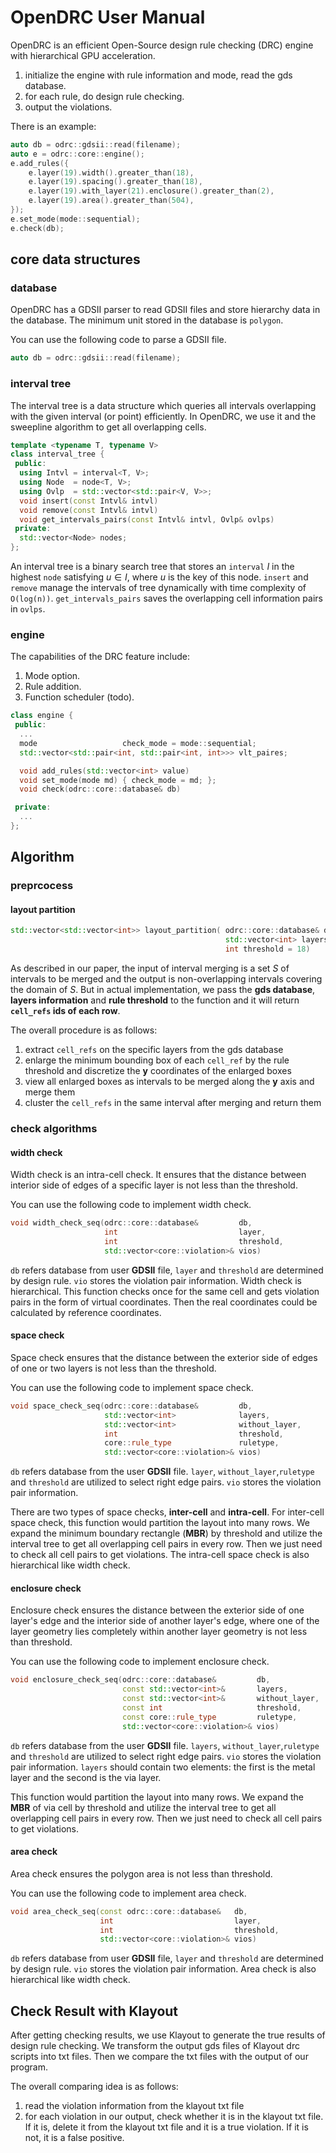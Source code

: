 # OpenDRC User Manual

OpenDRC is an efficient Open-Source design rule checking (DRC) engine with hierarchical GPU acceleration.

1. initialize the engine with rule information and mode, read the gds database.
2. for each rule, do design rule checking.
3. output the violations.

There is an example:

```c++
auto db = odrc::gdsii::read(filename);
auto e = odrc::core::engine();
e.add_rules({
    e.layer(19).width().greater_than(18),
    e.layer(19).spacing().greater_than(18),
    e.layer(19).with_layer(21).enclosure().greater_than(2),
    e.layer(19).area().greater_than(504),
});
e.set_mode(mode::sequential);
e.check(db);
```

## core data structures

### database

OpenDRC has a GDSII parser to read GDSII files and store hierarchy data in the database. The minimum unit stored in the database is `polygon`. 

You can use the following code to parse a GDSII file.

```c++
auto db = odrc::gdsii::read(filename);
```

### interval tree

The interval tree is a data structure which queries all intervals overlapping with the given interval (or point) efficiently. In OpenDRC, we use it and the sweepline algorithm to get all overlapping cells.

```c++
template <typename T, typename V>
class interval_tree {
 public:
  using Intvl = interval<T, V>;
  using Node  = node<T, V>;
  using Ovlp  = std::vector<std::pair<V, V>>;
  void insert(const Intvl& intvl)
  void remove(const Intvl& intvl) 
  void get_intervals_pairs(const Intvl& intvl, Ovlp& ovlps)
 private:
  std::vector<Node> nodes;
};
```

An interval tree is a binary search tree that stores an `interval` $I$ in the highest `node` satisfying $u \in I$, where $u$ is the key of this node.
`insert` and `remove` manage the intervals of tree dynamically with time complexity of `O(log(n))`. `get_intervals_pairs` saves the overlapping cell information pairs in `ovlps`.

### engine

The capabilities of the DRC feature include:

1. Mode option.
2. Rule addition.
3. Function scheduler (todo).

```c++
class engine {
 public:
  ...
  mode                   check_mode = mode::sequential;
  std::vector<std::pair<int, std::pair<int, int>>> vlt_paires;

  void add_rules(std::vector<int> value) 
  void set_mode(mode md) { check_mode = md; };
  void check(odrc::core::database& db) 

 private:
  ...
};
```

## Algorithm

### preprcocess

#### layout partition

```c++
std::vector<std::vector<int>> layout_partition( odrc::core::database& db,
                                                std::vector<int> layers,
                                                int threshold = 18)
```

As described in our paper, the input of interval merging is a set $S$ of intervals to be merged and the output is non-overlapping intervals covering the domain of $S$. But in actual implementation, we pass the **gds database**, **layers information** and **rule threshold** to the function and it will return **`cell_refs` ids of each row**.

The overall procedure is as follows:

1. extract `cell_refs` on the specific layers from the gds database
2. enlarge the minimum bounding box of each `cell_ref` by the rule threshold and discretize the **y** coordinates of the enlarged boxes
3. view all enlarged boxes as intervals to be merged along the **y** axis and merge them
4. cluster the `cell_refs` in the same interval after merging and return them

### check algorithms

#### width check

Width check is an intra-cell check. It ensures that the distance between interior side of edges of a specific layer is not less than the threshold.

You can use the following code to implement width check.

```c++
void width_check_seq(odrc::core::database&         db,
                     int                           layer,
                     int                           threshold,
                     std::vector<core::violation>& vios) 
```

`db` refers database from user **GDSII** file, `layer` and `threshold` are determined by design rule. `vio` stores the violation pair information. Width check is hierarchical. This function checks once for the same cell and gets violation pairs in the form of virtual coordinates. Then the real coordinates could be calculated by reference coordinates.

#### space check

Space check ensures that the distance between the exterior side of edges of one or two layers is not less than the threshold.

You can use the following code to implement space check.

```c++
void space_check_seq(odrc::core::database&         db,
                     std::vector<int>              layers,
                     std::vector<int>              without_layer,
                     int                           threshold,
                     core::rule_type               ruletype,
                     std::vector<core::violation>& vios)
```

`db` refers database from the user **GDSII** file. `layer`, `without_layer`,`ruletype` and `threshold` are utilized to select right edge pairs. `vio` stores the violation pair information. 

There are two types of space checks, **inter-cell** and **intra-cell**.
For inter-cell space check, this function would partition the layout into many rows. We expand the minimum boundary rectangle (**MBR**) by threshold and utilize the interval tree to get all overlapping cell pairs in every row. Then we just need to check all cell pairs to get violations. The intra-cell space check is also hierarchical like width check.

#### enclosure check

Enclosure check ensures the distance between the exterior side of one layer's edge and the interior side of another layer's edge, where one of the layer geometry lies completely within another layer geometry is not less than threshold.

You can use the following code to implement enclosure check.

```c++
void enclosure_check_seq(odrc::core::database&         db,
                         const std::vector<int>&       layers,
                         const std::vector<int>&       without_layer,
                         const int                     threshold,
                         const core::rule_type         ruletype,
                         std::vector<core::violation>& vios) 
```

`db` refers database from the user **GDSII** file. `layers`, `without_layer`,`ruletype` and `threshold` are utilized to select right edge pairs. `vio` stores the violation pair information. `layers` should contain two elements: the first is the metal layer and the second is the via layer.

This function would partition the layout into many rows. We expand the **MBR** of via cell by threshold and utilize the interval tree to get all overlapping cell pairs in every row. Then we just need to check all cell pairs to get violations.

#### area check

Area check ensures the polygon area is not less than threshold.

You can use the following code to implement area check.

```c++
void area_check_seq(const odrc::core::database&   db,
                    int                           layer,
                    int                           threshold,
                    std::vector<core::violation>& vios)
```

`db` refers database from user **GDSII** file, `layer` and `threshold` are determined by design rule. `vio` stores the violation pair information. Area check is also hierarchical like width check.

## Check Result with Klayout

After getting checking results, we use Klayout to generate the true results of design rule checking. We transform the output gds files of Klayout drc scripts into txt files.
Then we compare the txt files with the output of our program. 

The overall comparing idea is as follows:

1. read the violation information from the klayout txt file
2. for each violation in our output, check whether it is in the klayout txt file. If it is, delete it from the klayout txt file and it is a true violation. If it is not, it is a false positive.